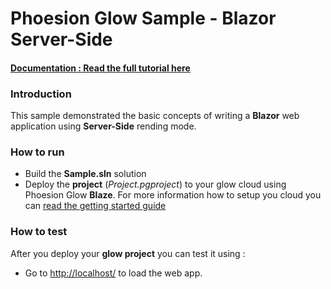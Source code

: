 # Phoesion Glow Sample - Blazor Server-Side


#### [Documentation : Read the full tutorial here](https://glow-docs.phoesion.com/tutorials/REST_Services_Action_Basics.html)


### Introduction
This sample demonstrated the basic concepts of writing a **Blazor** web application using **Server-Side** rending mode.


### How to run
- Build the **Sample.sln** solution
- Deploy the **project** (*Project.pgproject*) to your glow cloud using Phoesion Glow **Blaze**. For more information how to setup you cloud you can [read the getting started guide](https://glow-docs.phoesion.com/getting_started/DevMachine_Setup.html)



### How to test
After you deploy your **glow project** you can test it using :

- Go to [http://localhost/](http://localhost/) to load the web app.



